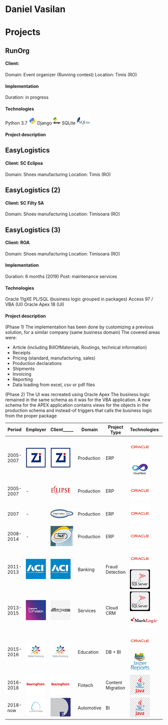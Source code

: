 # Daniel Vasilan



# Projects

## RunOrg

#### Client: 
Domain: Event organizer (Running contest)
Location: Timis (RO)

#### Implementation
Duration: in progress
 
#### Technologies
 Python 3.7 ![Python](media/python_logo_24_24.png)
 Django ![Django](media/django_logo_24_24.png) 
 SQLite ![Sqlite](media/sqlite_logo_43_24.png)

#### Project description


## EasyLogistics

#### Client: SC Eclipsa
Domain: Shoes manufacturing
Location: Timis (RO)

## EasyLogistics (2)

#### Client: SC Filty SA
Domain: Shoes manufacturing
Location: Timisoara (RO)


## EasyLogistics (3)

#### Client: ROA
Domain: Shoes manufacturing
Location: Timisoara (RO)

#### Implementation
Duration: 6 months (2019)
Post: maintenance services

#### Technologies
Oracle 11gXE
PL/SQL (business logic grouped in packages)
Access 97 / VBA (UI)
Oracle Apex 18 (UI)

#### Project description

(Phase 1) 
The implementation has been done by customizing a previous solution, for a similar company (same business domain)
The covered areas were: 
* Article (including BillOfMaterials, Routings, technical information)
* Receipts
* Pricing (standard, manufacturing, sales)
* Production declarations
* Shipments
* Invoicing
* Reporting
* Data loading from excel, csv or pdf files 

(Phase 2) 
The UI was recreated using Oracle Apex
The business logic remained in the same schema as it was for the VBA application.
A new schema for the APEX application contains views for the objects in the production schema and instead-of triggers that calls the business logic from the proper package


|Period|Employer|Client_____|Domain|Project Type|Technologies|Role|
|---|---|---|---|---|---|--|
|2005-2007|![Zoppas](media/comp/zi_64.png)|![Zoppas](media/comp/zi_64.png)|Production|ERP|![Oracle](media/tech/oracle_64.png) ![VB](media/tech/vb_64.png)|Dev/Arch|
|2005-2007|-|![Eclipsa](media/comp/ecl_64.png)|Production|ERP|![Oracle](media/tech/oracle_64.png)|Dev/Arch|
|2007|-|![Clagi](media/comp/clg_64.png)|Production|ERP|![Oracle](media/tech/oracle_64.png)|Dev/Arch|
|2008-2014|-|![Filty](media/comp/fty_64.png)|Production|ERP|![Oracle](media/tech/oracle_64.png)|Dev/Arch|
|2011-2013|![ACI](media/comp/aci_64.png)|![ACI](media/comp/aci_64.png)|Banking|Fraud Detection|![Oracle](media/tech/oracle_64.png) ![Sqlite](media/tech/sqlserver_64.png)|Dev/Arch/Lead|
|2013-2015|![Softvision](media/comp/sv_64.png)|![SnapOn](media/comp/so_64.png)|Services|Cloud CRM|![SqlServer](media/tech/sqlserver_64.png) ![MarkLogic](media/tech/mark_64.png)|Dev/Arch|
|2015-2016|![Waterford](media/comp/wtf_64.png)|![Waterford](media/comp/wtf_64.png)|Education|DB + BI|![Oracle](media/tech/oracle_64.png)  ![Jasper](media/tech/jasper_64.png)|Dev|
|2016-2018|![BearingPoint](media/comp/BP_64.png)|![BearingPoint](media/comp/BP_64.png)|Fintech|Content Migration|![Java](media/tech/java_64.png)|Dev/Manager|
|2018-now|![Lasting](media/comp/LST_64.png)|![DE](media/comp/DE_64.png)|Automotive|BI|![Java](media/tech/java_64.png)|Dev/Arch|
